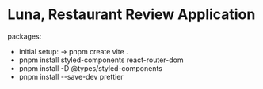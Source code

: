 <h1>Luna, Restaurant Review Application</h1>

packages: <br/>
- initial setup: -> pnpm create vite .
- pnpm install styled-components react-router-dom<br/>
- pnpm install -D @types/styled-components<br/>
- pnpm install --save-dev prettier<br/>
